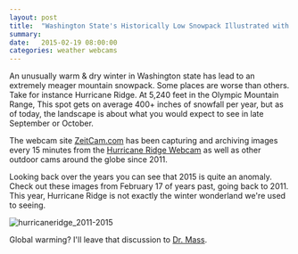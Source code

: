 ```yaml
---
layout: post
title:  "Washington State's Historically Low Snowpack Illustrated with Webcam Images"
summary: 
date:   2015-02-19 08:00:00
categories: weather webcams
---
```

An unusually warm & dry winter in Washington state has lead to an extremely meager mountain snowpack. Some places are worse
than others. Take for instance Hurricane Ridge. At 5,240 feet in the Olympic Mountain Range, This spot gets on average 400+ 
inches of snowfall per year, but as of today, the landscape is about what you would expect to see in late September or October.

The webcam site [ZeitCam.com](https://zeitcam.com/) has been capturing and archiving images every 15 minutes from the 
[Hurricane Ridge Webcam](http://zeitcam.com/webcam/hurricaneridge) as well as other outdoor cams around the globe since 2011. 

Looking back over the years you can see that 2015 is quite an anomaly. Check out these images from February 17 of years past, going back to 2011. This year, Hurricane Ridge is not exactly the winter wonderland we're used to seeing.

 ![hurricaneridge_2011-2015](https://cloud.githubusercontent.com/assets/6886403/6262997/799c40ec-b7c4-11e4-80b5-aaa9a94359eb.gif "Hurricane Ridge Snowfall Comparison 2011-2015" )
 
Global warming? I'll leave that discussion to [Dr. Mass](http://cliffmass.blogspot.com/2015/02/the-origin-of-this-winters-weather.html).
